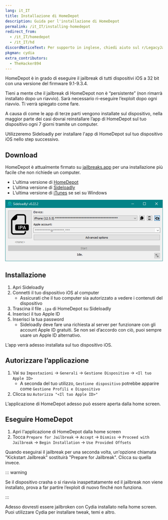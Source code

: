 ```yaml
---
lang: it_IT
title: Installazione di HomeDepot
description: Guida per l'installazione di HomeDepot
permalink: /it_IT/installing-homedepot
redirect_from:
  - /it_IT/homedepot
  - /it_IT/hd
discordNoticeText: Per supporto in inglese, chiedi aiuto sul r/LegacyJailbreak [Discord Server](http://discord.legacyjailbreak.com/).
pkgman: cydia
extra_contributors:
  - TheHacker894
---
```


HomeDepot è in grado di eseguire il jailbreak di tutti dispositivi iOS a 32 bit con una versione del firmware 9.1-9.3.4.

Tieni a mente che il jailbreak di HomeDepot non è “persistente” (non rimarrà installato dopo un riavvio). Sarà necessario ri-eseguire l’exploit dopo ogni riavvio. Ti verrà spiegato come fare.

A causa di come le app di terze parti vengono installate sul dispositivo, nella maggior parte dei casi dovrai reinstallare l’app di HomeDepot sul tuo dispositivo ogni 7 giorni tramite un computer.

Utilizzeremo Sideloadly per installare l'app di HomeDepot sul tuo dispositivo iOS nello step successivo.

## Download

<div class="custom-container tip" id="ifJailbreaksAppSigned"><p>
HomeDepot è attualmente firmato su <a href="https://jailbreaks.app/legacy.html" target="_blank">jailbreaks.app</a> per una installazione più facile che non richiede un computer.
</p></div>

- L'ultima versione di [HomeDepot](http://wall.supplies/)
- L’ultima versione di [Sideloadly](https://sideloadly.io/)
- L’ultima versione di [iTunes](https://www.apple.com/itunes/download/win32) se sei su Windows

![Uno screenshot dell’applicazione di Sideloadly (Windows)](/assets/images/sideloadly_win.png)

## Installazione

1. Apri Sideloadly
1. Connetti il tuo dispositivo iOS al computer
    - Assicurati che il tuo computer sia autorizzato a vedere i contenuti del dispositivo
1. Trascina il file `.ipa` di HomeDepot su Sideloadly
1. Inserisci il tuo Apple ID
1. Inserisci la tua password
    - Sideloadly deve fare una richiesta al server per funzionare con gli account Apple ID gratuiti. Se non sei d’accordo con ciò, puoi sempre usare un Apple ID alternativo.

L’app verrà adesso installata sul tuo dispositivo iOS.

## Autorizzare l’applicazione

1. Vai su `Impostazioni` -> `Generali` -> `Gestione Dispositivo` -> `<Il tuo Apple ID>`
    - A seconda del tuo utilizzo, `Gestione dispositivo` potrebbe apparire come `Gestione Profili e Dispositivo`
1. Clicca su `Autorizza "<Il tuo Apple ID>"`

L’applicazione di HomeDepot adesso può essere aperta dalla home screen.

## Eseguire HomeDepot

1. Apri l'applicazione di HomeDepot dalla home screen
1. Tocca `Prepare for Jailbreak` -> `Accept` -> `Dismiss` -> `Proceed with Jailbreak` -> `Begin Installation` -> `Use Provided Offsets`

Quando eseguirai il jailbreak per una seconda volta, un'opzione chiamata "Kickstart Jailbreak" sostituirà "Prepare for Jailbreak". Clicca su quella invece.

::: warning

Se il dispositivo crasha o si riavvia inaspettatamente ed il jailbreak non viene installato, prova a far partire l’exploit di nuovo finché non funziona.

:::

Adesso dovresti essere jailbroken con Cydia installato nella home screen. Puoi utilizzare Cydia per installare <router-link to="/it_IT/faq/#what-are-tweaks">tweak</router-link>, temi e altro.
